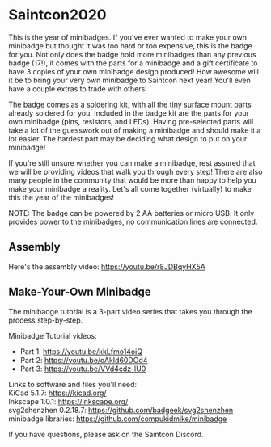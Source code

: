 # Saintcon2020
This is the year of minibadges. If you've ever wanted to make your own minibadge but thought it was too hard or too expensive, this is the badge for you. Not only does the badge hold more minibadges than any previous badge (17!), it comes with the parts for a minibadge and a gift certificate to have 3 copies of your own minibadge design produced! How awesome will it be to bring your very own minibadge to Saintcon next year! You'll even have a couple extras to trade with others!

The badge comes as a soldering kit, with all the tiny surface mount parts already soldered for you. Included in the badge kit are the parts for your own minibadge (pins, resistors, and LEDs). Having pre-selected parts will take a lot of the guesswork out of making a minibadge and should make it a lot easier. The hardest part may be deciding what design to put on your minibadge!

If you're still unsure whether you can make a minibadge, rest assured that we will be providing videos that walk you through every step! There are also many people in the community that would be more than happy to help you make your minibadge a reality. Let's all come together (virtually) to make this the year of the minibadges!

NOTE: The badge can be powered by 2 AA batteries or micro USB. It only provides power to the minibadges, no communication lines are connected.

## Assembly
Here's the assembly video: https://youtu.be/r8JDBqyHX5A

## Make-Your-Own Minibadge
The minibadge tutorial is a 3-part video series that takes you through the process step-by-step.


Minibadge Tutorial videos: 
  * Part 1: https://youtu.be/kkLfmo14oiQ 
  * Part 2: https://youtu.be/oAkId60DOd4 
  * Part 3: https://youtu.be/VVd4cdz-lU0 


Links to software and files you'll need:  
KiCad 5.1.7: https://kicad.org/  
Inkscape 1.0.1: https://inkscape.org/  
svg2shenzhen 0.2.18.7: https://github.com/badgeek/svg2shenzhen  
minibadge libraries: https://github.com/compukidmike/minibadge  


If you have questions, please ask on the Saintcon Discord.
